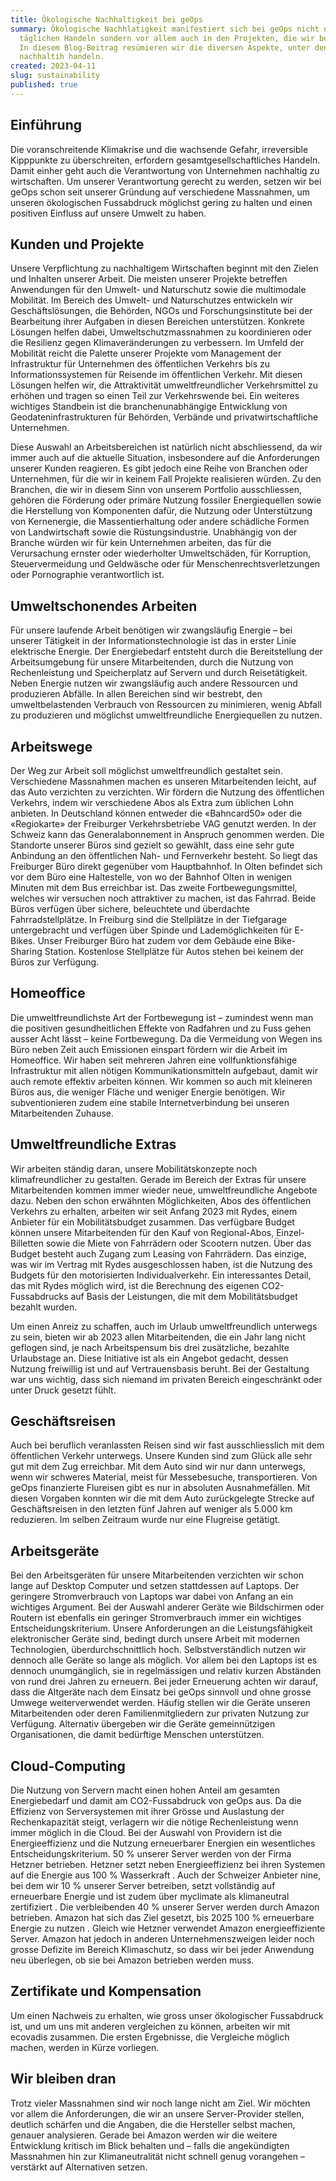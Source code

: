 ```yaml
---
title: Ökologische Nachhaltigkeit bei geOps
summary: Ökologische Nachhlatigkeit manifestiert sich bei geOps nicht nur im
  täglichen Handeln sondern vor allem auch in den Projekten, die wir bearbeiten.
  In diesem Blog-Beitrag resümieren wir die diversen Aspekte, unter denen wir
  nachhaltih handeln.
created: 2023-04-11
slug: sustainability
published: true
---
```

## Einführung

Die voranschreitende Klimakrise und die wachsende Gefahr, irreversible Kipppunkte zu überschreiten, erfordern gesamtgesellschaftliches Handeln. Damit einher geht auch die Verantwortung von Unternehmen nachhaltig zu wirtschaften. Um unserer Verantwortung gerecht zu werden, setzen wir bei geOps schon seit unserer Gründung auf verschiedene Massnahmen, um unseren ökologischen Fussabdruck möglichst gering zu halten und einen positiven Einfluss auf unsere Umwelt zu haben.

## Kunden und Projekte

Unsere Verpflichtung zu nachhaltigem Wirtschaften beginnt mit den Zielen und Inhalten unserer Arbeit. 
Die meisten unserer Projekte betreffen Anwendungen für den Umwelt- und Naturschutz sowie die multimodale Mobilität. Im Bereich des Umwelt- und Naturschutzes entwickeln wir Geschäftslösungen, die Behörden, NGOs und Forschungsinstitute bei der Bearbeitung ihrer Aufgaben in diesen Bereichen unterstützen. Konkrete Lösungen helfen dabei, Umweltschutzmassnahmen zu koordinieren oder die Resilienz gegen Klimaveränderungen zu verbessern. Im Umfeld der Mobilität reicht die Palette unserer Projekte vom Management der Infrastruktur für Unternehmen des öffentlichen Verkehrs bis zu Informationssystemen für Reisende im öffentlichen Verkehr. Mit diesen Lösungen helfen wir, die Attraktivität umweltfreundlicher Verkehrsmittel zu erhöhen und tragen so einen Teil zur Verkehrswende bei. Ein weiteres wichtiges Standbein ist die branchenunabhängige Entwicklung von Geodateninfrastrukturen für Behörden, Verbände und privatwirtschaftliche Unternehmen. 

Diese Auswahl an Arbeitsbereichen ist natürlich nicht abschliessend, da wir immer auch auf die aktuelle Situation, insbesondere auf die Anforderungen unserer Kunden reagieren. Es gibt jedoch eine Reihe von Branchen oder Unternehmen, für die wir in keinem Fall Projekte realisieren würden. Zu den Branchen, die wir in diesem Sinn von unserem Portfolio ausschliessen, gehören die Förderung oder primäre Nutzung fossiler Energiequellen sowie die Herstellung von Komponenten dafür, die Nutzung oder Unterstützung von Kernenergie, die Massentierhaltung oder andere schädliche Formen von Landwirtschaft sowie die Rüstungsindustrie. Unabhängig von der Branche würden wir für kein Unternehmen arbeiten, das für die Verursachung ernster oder wiederholter Umweltschäden, für Korruption, Steuervermeidung und Geldwäsche oder für Menschenrechtsverletzungen oder Pornographie verantwortlich ist.

## Umweltschonendes Arbeiten

Für unsere laufende Arbeit benötigen wir zwangsläufig Energie – bei unserer Tätigkeit in der Informationstechnologie ist das in erster Linie elektrische Energie. Der Energiebedarf entsteht durch die Bereitstellung der Arbeitsumgebung für unsere Mitarbeitenden, durch die Nutzung von Rechenleistung und Speicherplatz auf Servern und durch Reisetätigkeit. Neben Energie nutzen wir zwangsläufig auch andere Ressourcen und produzieren Abfälle. In allen Bereichen sind wir bestrebt, den umweltbelastenden Verbrauch von Ressourcen zu minimieren, wenig Abfall zu produzieren und möglichst umweltfreundliche Energiequellen zu nutzen.

## Arbeitswege

Der Weg zur Arbeit soll möglichst umweltfreundlich gestaltet sein. Verschiedene Massnahmen machen es unseren Mitarbeitenden leicht, auf das Auto verzichten zu verzichten.
Wir fördern die Nutzung des öffentlichen Verkehrs, indem wir verschiedene Abos als Extra zum üblichen Lohn anbieten. In Deutschland können entweder die «Bahncard50» oder die «Regiokarte» der Freiburger Verkehrsbetriebe VAG genutzt werden. In der Schweiz kann das Generalabonnement in Anspruch genommen werden.  Die Standorte unserer Büros sind gezielt so gewählt, dass eine sehr gute Anbindung an den öffentlichen Nah- und Fernverkehr besteht. So liegt das Freiburger Büro direkt gegenüber vom Hauptbahnhof. In Olten befindet sich vor dem Büro eine Haltestelle, von wo der Bahnhof Olten in wenigen Minuten mit dem Bus erreichbar ist.
Das zweite Fortbewegungsmittel, welches wir versuchen noch attraktiver zu machen, ist das Fahrrad. Beide Büros verfügen über sichere, beleuchtete und überdachte Fahrradstellplätze. In Freiburg sind die Stellplätze in der Tiefgarage untergebracht und verfügen über Spinde und Lademöglichkeiten für E-Bikes. Unser Freiburger Büro hat zudem vor dem Gebäude eine Bike-Sharing Station.
Kostenlose Stellplätze für Autos stehen bei keinem der Büros zur Verfügung.

## Homeoffice

Die umweltfreundlichste Art der Fortbewegung ist – zumindest wenn man die positiven gesundheitlichen Effekte von Radfahren und zu Fuss gehen ausser Acht lässt – keine Fortbewegung. Da die Vermeidung von Wegen ins Büro neben Zeit auch Emissionen einspart fördern wir die Arbeit im Homeoffice. Wir haben seit mehreren Jahren eine vollfunktionsfähige Infrastruktur mit allen nötigen Kommunikationsmitteln aufgebaut, damit wir auch remote effektiv arbeiten können. Wir kommen so auch mit kleineren Büros aus, die weniger Fläche und weniger Energie benötigen. Wir subventionieren zudem eine stabile Internetverbindung bei unseren Mitarbeitenden Zuhause.

## Umweltfreundliche Extras 

Wir arbeiten ständig daran, unsere Mobilitätskonzepte noch klimafreundlicher zu gestalten. Gerade im Bereich der Extras für unsere Mitarbeitenden kommen immer wieder neue, umweltfreundliche Angebote dazu. 
Neben den schon erwähnten Möglichkeiten, Abos des öffentlichen Verkehrs zu erhalten, arbeiten wir seit Anfang 2023 mit Rydes, einem Anbieter für ein Mobilitätsbudget zusammen. Das verfügbare Budget können unsere Mitarbeitenden für den Kauf von Regional-Abos, Einzel-Billetten sowie die Miete von Fahrrädern oder Scootern nutzen. Über das Budget besteht auch Zugang zum Leasing von Fahrrädern. Das einzige, was wir im Vertrag mit Rydes ausgeschlossen haben, ist die Nutzung des Budgets für den motorisierten Individualverkehr. Ein interessantes Detail, das mit Rydes möglich wird, ist die Berechnung des eigenen CO2-Fussabdrucks auf Basis der Leistungen, die mit dem Mobilitätsbudget bezahlt wurden.

Um einen Anreiz zu schaffen, auch im Urlaub umweltfreundlich unterwegs zu sein, bieten wir ab 2023 allen Mitarbeitenden, die ein Jahr lang nicht geflogen sind, je nach Arbeitspensum bis drei zusätzliche, bezahlte Urlaubstage an. Diese Initiative ist als ein Angebot gedacht, dessen Nutzung freiwillig ist und auf Vertrauensbasis beruht. Bei der Gestaltung war uns wichtig, dass sich niemand im privaten Bereich eingeschränkt oder unter Druck gesetzt fühlt.

## Geschäftsreisen

Auch bei beruflich veranlassten Reisen sind wir fast ausschliesslich mit dem öffentlichen Verkehr unterwegs. Unsere Kunden sind zum Glück alle sehr gut mit dem Zug erreichbar. Mit dem Auto sind wir nur dann unterwegs, wenn wir schweres Material, meist für Messebesuche, transportieren. Von geOps finanzierte Flureisen gibt es nur in absoluten Ausnahmefällen. Mit diesen Vorgaben konnten wir die mit dem Auto zurückgelegte Strecke auf Geschäftsreisen in den letzten fünf Jahren auf weniger als 5.000 km reduzieren. Im selben Zeitraum wurde nur eine Flugreise getätigt.

## Arbeitsgeräte

Bei den Arbeitsgeräten für unsere Mitarbeitenden verzichten wir schon lange auf Desktop Computer und setzen stattdessen auf Laptops. Der geringere Stromverbrauch von Laptops war dabei von Anfang an ein wichtiges Argument. Bei der Auswahl anderer Geräte wie Bildschirmen oder Routern ist ebenfalls ein geringer Stromverbrauch immer ein wichtiges Entscheidungskriterium. Unsere Anforderungen an die Leistungsfähigkeit elektronischer Geräte sind, bedingt durch unsere Arbeit mit modernen Technologien, überdurchschnittlich hoch. Selbstverständlich nutzen wir dennoch alle Geräte so lange als möglich. Vor allem bei den Laptops ist es dennoch unumgänglich, sie in regelmässigen und relativ kurzen Abständen von rund drei Jahren zu erneuern. Bei jeder Erneuerung achten wir darauf, dass die Altgeräte nach dem Einsatz bei geOps sinnvoll und ohne grosse Umwege weiterverwendet werden. Häufig stellen wir die Geräte unseren Mitarbeitenden oder deren Familienmitgliedern zur privaten Nutzung zur Verfügung. Alternativ übergeben wir die Geräte gemeinnützigen Organisationen, die damit bedürftige Menschen unterstützen.

## Cloud-Computing

Die Nutzung von Servern macht einen hohen Anteil am gesamten Energiebedarf und damit am CO2-Fussabdruck von geOps aus. Da die Effizienz von Serversystemen mit ihrer Grösse und Auslastung der Rechenkapazität steigt, verlagern wir die nötige Rechenleistung wenn immer möglich in die Cloud. Bei der Auswahl von Providern ist die Energieeffizienz und die Nutzung erneuerbarer Energien ein wesentliches Entscheidungskriterium.
50 % unserer Server werden von der Firma Hetzner betrieben. Hetzner setzt neben Energieeffizienz bei ihren Systemen auf die Energie aus 100 % Wasserkraft .  Auch der Schweizer Anbieter nine, bei dem wir 10 % unserer Server betreiben, setzt vollständig auf erneuerbare Energie und ist zudem über myclimate als klimaneutral zertifiziert . Die verbleibenden 40 % unserer Server werden durch Amazon betrieben. Amazon hat sich das Ziel gesetzt, bis 2025 100 % erneuerbare Energie zu nutzen . Gleich wie Hetzner verwendet Amazon energieeffiziente Server. Amazon hat jedoch in anderen Unternehmenszweigen leider noch grosse Defizite im Bereich Klimaschutz, so dass wir bei jeder Anwendung neu überlegen, ob sie bei Amazon betrieben werden muss.

## Zertifikate und Kompensation

Um einen Nachweis zu erhalten, wie gross unser ökologischer Fussabdruck ist, und um uns mit anderen vergleichen zu können, arbeiten wir mit ecovadis zusammen. Die ersten Ergebnisse, die Vergleiche möglich machen, werden in Kürze vorliegen.

## Wir bleiben dran

Trotz vieler Massnahmen sind wir noch lange nicht am Ziel. Wir möchten vor allem die Anforderungen, die wir an unsere Server-Provider stellen, deutlich schärfen und die Angaben, die die Hersteller selbst machen, genauer analysieren. Gerade bei Amazon werden wir die weitere Entwicklung kritisch im Blick behalten und – falls die angekündigten Massnahmen hin zur Klimaneutralität nicht schnell genug vorangehen – verstärkt auf Alternativen setzen.